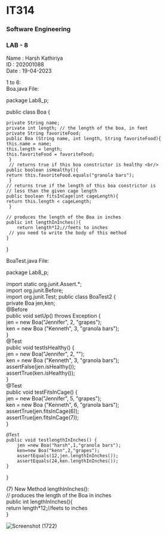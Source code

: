 # IT314
### Software Engineering
### LAB - 8

Name : Harsh Kathiriya <br/>
ID : 202001088 <br/>
Date : 19-04-2023 <br/>

1 to 6: <br/>
Boa.java File: <br/>

package Lab8_p; 

public class Boa { 

	private String name; 
	private int length; // the length of the boa, in feet 
	private String favoriteFood; 
	public Boa (String name, int length, String favoriteFood){ 
	this.name = name; 
	this.length = length; 
	this.favoriteFood = favoriteFood; 
	 } 
	 // returns true if this boa constrictor is healthy <br/>
	public boolean isHealthy(){
	return this.favoriteFood.equals("granola bars");
	 }
	// returns true if the length of this boa constrictor is
	// less than the given cage length
	public boolean fitsInCage(int cageLength){
	return this.length < cageLength;
	 }
	
	// produces the length of the Boa in inches
	public int lengthInInches(){
		return length*12;//feets to inches
	 // you need to write the body of this method
	}
}

BoaTest.java File: <br/>

package Lab8_p;

import static org.junit.Assert.*;  
import org.junit.Before;  
import org.junit.Test;
public class BoaTest2 {	  
	private Boa jen,ken;    
	@Before  
	public void setUp() throws Exception {  
		jen = new Boa("Jennifer", 2, "grapes");  
		ken = new Boa ("Kenneth", 3, "granola bars");  
	}  
	@Test  
 	public void testIsHealthy() {  
		jen = new Boa("Jennifer", 2, "");  
		ken = new Boa ("Kenneth", 3, "granola bars");   
		assertFalse(jen.isHealthy());  
		assertTrue(ken.isHealthy());  
	}  
	@Test  
	public void testFitsInCage() {  
		jen = new Boa("Jennifer", 5, "grapes");  
		ken = new Boa ("Kenneth", 6, "granola bars");  
		assertTrue(jen.fitsInCage(6));  
		assertTrue(jen.fitsInCage(7));  
	}  
	
	@Test  
	public void testlengthInInches() {  
		jen =new Boa("harsh",1,"granola bars");  
		ken=new Boa("kenn",2,"grapes");  
		assertEquals(12,jen.lengthInInches());  
		assertEquals(24,ken.lengthInInches());  
	}  
}  

(7) New Method lengthInInches():  
// produces the length of the Boa in inches  
	public int lengthInInches(){  
		return length*12;//feets to inches  
	}  

![Screenshot (1722)](https://user-images.githubusercontent.com/83661454/233046668-6e6e8889-0941-42d5-a311-2b8f74b03fba.png)

